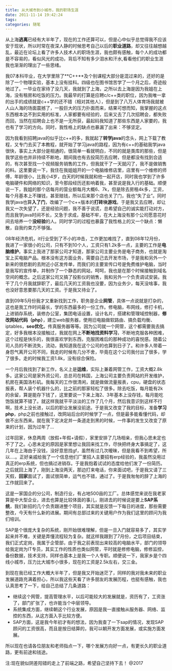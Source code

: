 ```yaml
---
title: 从大城市到小城市，我的职场生涯
date: 2011-11-14 19:42:24
tags: 
categories: 随笔
---
```


从上海**逃离**已经有大半年了，现在的工作还算可以，但是心中似乎总觉得我不应该安于现状，所以时常在夜深人静的时候思考自己以后的**职业道路**，却又往往越想越乱，最近在论坛上看了许多人技术人的职场生涯，我也颇有感触，每个人的成功都是不容易的，看似风光的成功，背后不知有多少泪水和汗水,看看他们的职业生涯我也渐渐的理出了一些思绪。
<!--more-->
我07本科毕业，在大学里除了**C++**及个别课程大部分是混过来的，还好的是除了一个物理实验，基本上没有挂科。四级也在图书馆苦学了一个月之后，奇迹般地过了。一毕业在家待了没几天，我就到了上海，之所以去上海是因为我姐在上海，没有租房和吃饭的压力。我最早的打算是应聘c/c++类的职位，因为我唯一拿的出手的成绩就是c++学的还不错（相对其他人），但是到了八万人体育场我就被人山人海的场面震撼了，一股巨大的压力扑面而来，结果可想而知，我掌握的这点东西根本达不到实用的标准，人家都要有经验的，后来又去了几次招聘会，都失败而回，当然在招聘会上也不是一无所获，最起码我知道了那些东西是人家要的，我也有了学习的方向。同时，我性格上的缺点也暴漏了出来：不够坚定。

因为我看到招聘java的似乎比c++的多，我就起了**转学java**的念头，网上下载了教程，又专门去买了本教程，就开始了学习java的路程，因为有c++的基础我学java很快，事实上大部分是相通的，很简单一看就明白，不同的就是类库的那些，但是我学这些也并非持续不断地，期间我也有去投简历去应聘，但是都没有找到合适的，有次甚至找一个视频服务销售的工作，但我就干了一天就闪了，我不是做销售的料。这里要说一下，我住在我姐姐开的一个电脑维修店里，店里有一个维修的师傅，年龄很小，比我小4岁，白天的时候我就和他一起开店，同时我也学到了许多电脑硬件和网络的知识，至今那段经历还影响着我，甚至说是我入行的基础。顺便说一下，我姐的那个店每月的营业额每月大概6、7k，但是除去房租4k多，工资，每个月基本上不赚钱，甚至赔钱，所以后来那个店也关了门，我也“失了业”。同时我学java也算**入了门**，改编了一个c++版本的**打砖块游戏**。于是我又去应聘，却让我又一次失望了，还是经验问题，我不善于说谎，总希望自己的诚实能打动对方，而且我学java时间不长，又急于求成，基础不牢，在大上海没有那个公司愿意花时间去培养一个**没经验**的人。同时学习的过程也暴露了我性格上的又一个缺点：懒散，自我约束力不够强。

08年经济危机，it行业受到了不小的冲击，工作更加难找了，直到08年12月份，我进了一家很小的公司，只有不到10个人，工资只有1.2k多一点，主要的工作是**电脑维护**。事实上我进了那家公司才知道，那家公司主要业务是电子商务，也就是淘宝上买电脑产品。根本没有这方面业务，需要自己去开发市场，于是我和另外一个新来的很悲剧的去附近小区发传单，而我们的主要宣传口号是免费维护电脑，当时是我写的宣传单，并制作了一个静态的网站，呵呵，我也是在那个时候接触到域名空间的概念。之后这家公司又搞了投影仪的销售，我和另外一个负责调试安装。我干了几个月我就辞职了，最后几天的工资我也没要，因为业务少，每天没啥事，我也没好意思要那几天的工资。于是我又待业了。

直到09年5月份我才又重新找到工作，职务是企业**网管**，具体一点说就是打杂的，这也是我工作时间最长，学的东西最多的一份工作。修电脑，布网线，修打卡机，上进销存系统，装修办公室，集团电话设置，设计名片，搭建和管理域控制器，**修改网站代码（php）**，建立web服务器，使用旧电脑做软路由、搞负载均衡、iptables，**seo优化**，传真服务器等等。因为公司就一个网管，这个都需要我去搞定，好多我根本没接触过，我就在网上**不断地找资料学习**，不断地克服各种困难，这个过程是快乐的，我很喜欢学到东西，克服困难后的那种成功的喜悦感。随着公司人员的不断流失，流动，我知道我在这个公司的也算到日子了。和许多人带着一身怨气离开公司不同，我走的时候有几分不舍，毕竟在这个公司我付出了很多，学了很多。走的时候我工资1.8k，没有综合保险。

一个月后我找到了新工作，名义上是**运维**，实际上兼着网管工作，工资大概2.8k多。这家公司是家外资公司，总总司在韩国，上海公司主要负责网站的开发维护，机房在美国洛杉矶。我每天的工作很清闲，就是做做流量报表，cpu，硬盘的状态报表，帮人装个机器什么的，比之前的那家轻松了很多。除去吃饭，每月能有2k的余留，算是能存下钱了，这里要说一下来上海2、3年基本上没存钱，每月能吃饱饭就算不错了。就这样我就平平淡淡的工作了几个月，然后我意识到这样不行啊，技术上没长进，以后的职业发展没前途。于是我又改变了我的目标，准备**学习php**，php之前也接触过，改网站后台的时候学了一点，但是最多能看懂代码，却做不出东西来。就在我下定决定并一条道走到黑的时候，一件事的发生又改变了原来的计划，因为过年了...

过年回家，休息两周（放假+年假+请假），家里安排了几场相亲，但我心思未定也不了了之。心思未定的原因是家里想让我回来找工作，尽快把终身大事搞定了，这几年在上海由于没钱，没好意思找gf，虽然有过几次暧昧，但是我看不到希望，所以....。正好亲戚给我了一个信息他们厂里招人主要招有erp经验的，我虽然没用过真正的erp系统，但也搞过进销存。于是我抱着试试的态度给他们发了一份简历。之后就回上海了，刚到上海没两天，那边打来电话，你来面试吧，于是我又请了三天假，**回家**面试了，面试很简单，运气也不错，通过了。于是我匆匆的辞了上海的工作就回来了。

这是一家国企的分公司，制造行业，有占地500亩的工厂。总体感觉来说在我老家算是中大型企业，进去也算是比较体面的事儿，刚进去的时候说是要上**SAP系统**，我们新招的几个负责跟进整个项目，其实就是反馈一下每日的进度，那些需要整改，今天有什么新的进展。期间有总部过来的关键用户作为我们这里的顾问为我们培训。

SAP是个很庞大复杂的系统，刚开始很难理解，但是一旦入门就容易多了，其实学起来并不难，关键是弄懂流程较为复杂。就这样我跟到了7月份，之后项目结束，我们正式定岗，我属于企管部，由于我之前表现出来较高的电脑水平，部门的领导给我定岗为IT专员，其实工作的性质也类似网管，平时就是修修电脑，修修监控，备份数据，技术支持，同样也基本上是我一个人专职。顺便说一下，我家乡是个四线小城市，压力比大城市小很多，现在的工资是2.5k左右，交三金。

到现在我已经工作大概大半年了，但是我又开始迷茫了，同样的我对我未来的职业发展道路充满着担心，所以我这些天看了许多朋友的发展历程，也挺有感触，我也认真思考了一下，给自己总结了几条道路：
* 继续这个网管，提高管理水平，以后可能较大的发展就是，资历有了，工资涨了，部门扩张了，也许能当个中层领导。
* 系统集成方面，继续朝这个行业发展，原因是我一直接触从服务器、网络、监控的东西，从这方面入手比较方便。
*  SAP方面，这是我今年初才有的想法，因为我查了一下sap的情况，发现SAP顾问的工资很高，而且是按日结算的，我可以朝开发方面发展，或实施方面发展。

所以现在也请各位朋友和老师指点一下，哪个发展方向好一点，有更长久的职业道路，更有前途和钱途。

注:现在貌似阴差阳错的走上了前端之路，希望自己坚持下去！ @2017